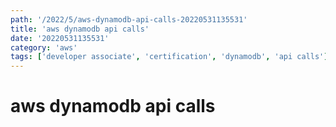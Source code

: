 ```yaml
---
path: '/2022/5/aws-dynamodb-api-calls-20220531135531'
title: 'aws dynamodb api calls'
date: '20220531135531'
category: 'aws'
tags: ['developer associate', 'certification', 'dynamodb', 'api calls']
---
```


# aws dynamodb api calls


